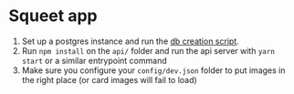 # Squeet app

1. Set up a postgres instance and run the [db creation script](https://github.com/tillson/squeet/blob/master/api/create_db.sql).
2. Run `npm install` on the `api/` folder and run the api server with `yarn start` or a similar entrypoint command
3. Make sure you configure your `config/dev.json` folder to put images in the right place (or card images will fail to load)
